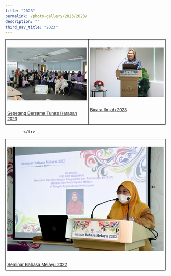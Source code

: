 ```yaml
---
title: "2023"
permalink: /photo-gallery/2023/2023/
description: ""
third_nav_title: "2023"
---
```

<style type="text/css">
.tg  {border-collapse:collapse;border-spacing:0;}
.tg td{border-color:black;border-style:solid;border-width:1px;font-family:Arial, sans-serif;font-size:14px;
  overflow:hidden;padding:10px 5px;word-break:normal;}
.tg th{border-color:black;border-style:solid;border-width:1px;font-family:Arial, sans-serif;font-size:14px;
  font-weight:normal;overflow:hidden;padding:10px 5px;word-break:normal;}
.tg .tg-0lax{text-align:left;vertical-align:top}
</style>
<table class="tg">
<thead>
	
  <tr>
    <td class="tg-0lax">
					<!--Comment: Photo 1 Add the link to the gallery---> 
			<p><a href="/photo-gallery/2023/tunasharapan23/">			
		<!--Comment: Image name and image location---> <img src="/images/001%20tunas%20harapan.jpg" alt="Sepetang Bersama Tunas Harapan 2023"></a>
			</p>
			<br><!--Comment: Image name and image location---><a href="/photo-gallery/2023/tunasharapan23/">Sepetang Bersama Tunas Harapan 2023</a></td> 
		<td class="tg-0lax">
					<!--Comment: Photo 2 Add the link to the gallery---> 
			<p><a href="/photo-gallery/2023/bicarailmiah2023/">			
		<!--Comment: Image name and image location---> <img src="/images/001a%20bicara%20ilmiah1.jpg" alt="Bicara Ilmiah 2023"></a>
			</p>
						<br>
				<!--Comment: Image name and image location--->			<a href="photo-gallery/2023/bicarailmiah2023/">
Bicara Ilmiah 2023</a></td>
  

<!--Comment: Next Paragraph photo--->	


</tr></thead></table><table class="tg">
<thead>
	
  <tr>
    <td class="tg-0lax">
					<!--Comment: Add the link to the gallery---> 
			<p><a href="mlcs/photo-gallery/2022/ceramah-arif-budiman-18/">			
		<!--Comment: Image name and image location---> <img src="/images/20220315_0196.jpeg" alt="Ceramah Arif Budiman 18"></a>
			</p>
			<br>
				<!--Comment: Image name and image location--->			<a href="/mlcs/photo-gallery/2022/seminar-bahasa-melayu-2022">
Seminar Bahasa Melayu 2022</a></td>
  

			</tr>
</thead>
</table>